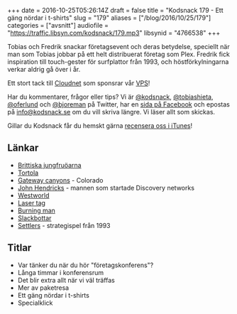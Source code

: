 +++
date = 2016-10-25T05:26:14Z
draft = false
title = "Kodsnack 179 - Ett gäng nördar i t-shirts"
slug = "179"
aliases = ["/blog/2016/10/25/179"]
categories = ["avsnitt"]
audiofile = "https://traffic.libsyn.com/kodsnack/179.mp3"
libsynid = "4766538"
+++

Tobias och Fredrik snackar företagsevent och deras betydelse, speciellt när man som Tobias jobbar på ett helt distribuerat företag som Plex. Fredrik fick inspiration till touch-gester för surfplattor från 1993, och höstförkylningarna verkar aldrig gå över i år.

Ett stort tack till [Cloudnet](http://www.cloudnet.se) som sponsrar vår [VPS](http://en.wikipedia.org/wiki/Virtual_private_server)!

Har du kommentarer, frågor eller tips? Vi är [@kodsnack](https://www.twitter.com/kodsnack), [@tobiashieta](https://www.twitter.com/tobiashieta), [@oferlund](https://www.twitter.com/oferlund) och [@bjoreman](https://www.twitter.com/bjoreman) på Twitter, har en [sida på Facebook](https://www.facebook.com/kodsnack) och epostas på [info@kodsnack.se](mailto:info@kodsnack.se) om du vill skriva längre. Vi läser allt som skickas.

Gillar du Kodsnack får du hemskt gärna [recensera oss i iTunes](http://itunes.apple.com/se/podcast/kodsnack/id561631498?l=en)!

## Länkar ##
* [Brittiska jungfruöarna](https://en.wikipedia.org/wiki/British_Virgin_Islands)
* [Tortola](https://en.wikipedia.org/wiki/Tortola)
* [Gateway canyons](http://www.gatewaycanyons.com/) - Colorado
* [John Hendricks](https://en.wikipedia.org/wiki/John_Hendricks) - mannen som startade Discovery networks
* [Westworld](https://en.wikipedia.org/wiki/Westworld_%28TV_series%29)
* [Laser tag](https://en.wikipedia.org/wiki/Laser_tag)
* [Burning man](https://en.wikipedia.org/wiki/Burning_Man)
* [Slackbottar](https://api.slack.com/bot-users)
* [Settlers](https://en.wikipedia.org/wiki/The_Settlers_%28video_game%29) - strategispel från 1993

## Titlar ##
* Var tänker du när du hör "företagskonferens"?
* Långa timmar i konferensrum
* Det blir extra allt när vi väl träffas
* Mer av paketresa
* Ett gäng nördar i t-shirts
* Specialklick